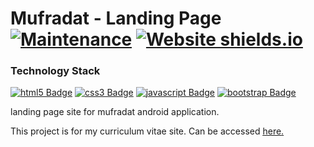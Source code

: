 # Mufradat - Landing Page [![Maintenance](https://img.shields.io/badge/Maintained%3F-yes-green.svg)](https://GitHub.com/Naereen/StrapDown.js/graphs/commit-activity) [![Website shields.io](https://img.shields.io/website-up-down-green-red/http/shields.io.svg)](http://shields.io/) 

### Technology Stack
[![html5 Badge](https://img.shields.io/badge/-HTML5-E34F26?style=for-the-badge&logo=html5&logoColor=white)](#) 
[![css3 Badge](https://img.shields.io/badge/-CSS3-1572B6?style=for-the-badge&logo=css3&logoColor=white)](#) 
[![javascript Badge](https://img.shields.io/badge/-JavaScript-F7DF1E?style=for-the-badge&logo=javascript&logoColor=black)](#) 
[![bootstrap Badge](https://img.shields.io/badge/-Bootstrap-563D7C?style=for-the-badge&logo=bootstrap&logoColor=white)](#) 


<p>landing page site for mufradat android application. </p>
<p>This project is for my curriculum vitae site. Can be accessed <a href='http://cv.adenanteng.com' target=_blank><u>here</u>.</a></p>
